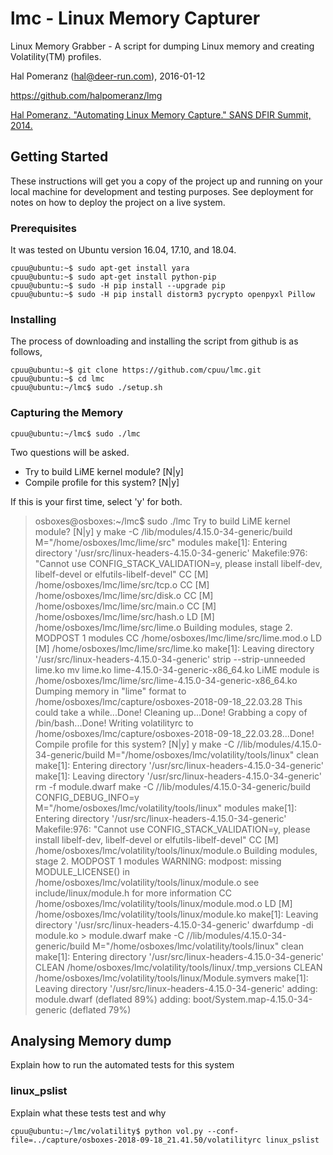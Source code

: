 
# lmc - Linux Memory Capturer 

Linux Memory Grabber - A script for dumping Linux memory and creating Volatility(TM) profiles.

Hal Pomeranz (hal@deer-run.com), 2016-01-12

https://github.com/halpomeranz/lmg

[Hal Pomeranz. "Automating Linux Memory Capture." SANS DFIR Summit, 2014.](http://www.deer-run.com/~hal/AutomatingLinuxMemoryCapture.pdf)


## Getting Started

These instructions will get you a copy of the project up and running on your local machine for development and testing purposes. See deployment for notes on how to deploy the project on a live system.

### Prerequisites

It was tested on Ubuntu version 16.04, 17.10, and 18.04.

```
cpuu@ubuntu:~$ sudo apt-get install yara
cpuu@ubuntu:~$ sudo apt-get install python-pip
cpuu@ubuntu:~$ sudo -H pip install --upgrade pip
cpuu@ubuntu:~$ sudo -H pip install distorm3 pycrypto openpyxl Pillow
```

### Installing

The process of downloading and installing the script from github is as follows,


```
cpuu@ubuntu:~$ git clone https://github.com/cpuu/lmc.git
cpuu@ubuntu:~$ cd lmc
cpuu@ubuntu:~/lmc$ sudo ./setup.sh
```
### Capturing the Memory

```
cpuu@ubuntu:~/lmc$ sudo ./lmc
```

Two questions will be asked.
* Try to build LiME kernel module? [N|y] 
* Compile profile for this system? [N|y] 

If this is your first time, select 'y' for both.
> osboxes@osboxes:~/lmc$ sudo ./lmc
Try to build LiME kernel module? [N|y] y
make -C /lib/modules/4.15.0-34-generic/build M="/home/osboxes/lmc/lime/src" modules
make[1]: Entering directory '/usr/src/linux-headers-4.15.0-34-generic'
Makefile:976: "Cannot use CONFIG_STACK_VALIDATION=y, please install libelf-dev, libelf-devel or elfutils-libelf-devel"
  CC [M]  /home/osboxes/lmc/lime/src/tcp.o
  CC [M]  /home/osboxes/lmc/lime/src/disk.o
  CC [M]  /home/osboxes/lmc/lime/src/main.o
  CC [M]  /home/osboxes/lmc/lime/src/hash.o
  LD [M]  /home/osboxes/lmc/lime/src/lime.o
  Building modules, stage 2.
  MODPOST 1 modules
  CC      /home/osboxes/lmc/lime/src/lime.mod.o
  LD [M]  /home/osboxes/lmc/lime/src/lime.ko
make[1]: Leaving directory '/usr/src/linux-headers-4.15.0-34-generic'
strip --strip-unneeded lime.ko
mv lime.ko lime-4.15.0-34-generic-x86_64.ko
LiME module is /home/osboxes/lmc/lime/src/lime-4.15.0-34-generic-x86_64.ko
Dumping memory in "lime" format to /home/osboxes/lmc/capture/osboxes-2018-09-18_22.03.28
This could take a while...Done!
Cleaning up...Done!
Grabbing a copy of /bin/bash...Done!
Writing volatilityrc to /home/osboxes/lmc/capture/osboxes-2018-09-18_22.03.28...Done!
Compile profile for this system? [N|y] y
make -C //lib/modules/4.15.0-34-generic/build M="/home/osboxes/lmc/volatility/tools/linux" clean
make[1]: Entering directory '/usr/src/linux-headers-4.15.0-34-generic'
make[1]: Leaving directory '/usr/src/linux-headers-4.15.0-34-generic'
rm -f module.dwarf
make -C //lib/modules/4.15.0-34-generic/build CONFIG_DEBUG_INFO=y M="/home/osboxes/lmc/volatility/tools/linux" modules
make[1]: Entering directory '/usr/src/linux-headers-4.15.0-34-generic'
Makefile:976: "Cannot use CONFIG_STACK_VALIDATION=y, please install libelf-dev, libelf-devel or elfutils-libelf-devel"
  CC [M]  /home/osboxes/lmc/volatility/tools/linux/module.o
  Building modules, stage 2.
  MODPOST 1 modules
WARNING: modpost: missing MODULE_LICENSE() in /home/osboxes/lmc/volatility/tools/linux/module.o
see include/linux/module.h for more information
  CC      /home/osboxes/lmc/volatility/tools/linux/module.mod.o
  LD [M]  /home/osboxes/lmc/volatility/tools/linux/module.ko
make[1]: Leaving directory '/usr/src/linux-headers-4.15.0-34-generic'
dwarfdump -di module.ko > module.dwarf
make -C //lib/modules/4.15.0-34-generic/build M="/home/osboxes/lmc/volatility/tools/linux" clean
make[1]: Entering directory '/usr/src/linux-headers-4.15.0-34-generic'
  CLEAN   /home/osboxes/lmc/volatility/tools/linux/.tmp_versions
  CLEAN   /home/osboxes/lmc/volatility/tools/linux/Module.symvers
make[1]: Leaving directory '/usr/src/linux-headers-4.15.0-34-generic'
  adding: module.dwarf (deflated 89%)
  adding: boot/System.map-4.15.0-34-generic (deflated 79%)


## Analysing Memory dump

Explain how to run the automated tests for this system

### linux_pslist

Explain what these tests test and why

```
cpuu@ubuntu:~/lmc/volatility$ python vol.py --conf-file=../capture/osboxes-2018-09-18_21.41.50/volatilityrc linux_pslist
```
